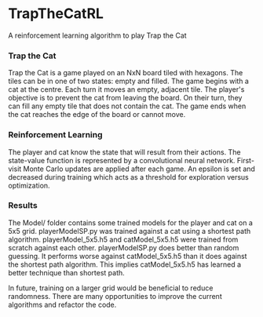 # TrapTheCatRL
A reinforcement learning algorithm to play Trap the Cat

### Trap the Cat
Trap the Cat is a game played on an NxN board tiled with hexagons. The tiles can
be in one of two states: empty and filled. The game begins with a cat at the
centre. Each turn it moves an empty, adjacent tile. The player's objective is to
prevent the cat from leaving the board. On their turn, they can fill any
empty tile that does not contain the cat. The game ends when the cat reaches the
edge of the board or cannot move.

### Reinforcement Learning
The player and cat know the state that will result from their actions. The
state-value function is represented by a convolutional neural network.
First-visit Monte Carlo updates are applied after each game. An epsilon is set
and decreased during training which acts as a threshold for exploration versus
optimization.

### Results
The Model/ folder contains some trained models for the player and cat on a 5x5
grid. playerModelSP.py was trained against a cat using a shortest path
algorithm. playerModel_5x5.h5 and catModel_5x5.h5 were trained from scratch
against each other. playerModelSP.py does better than random guessing. It
performs worse against catModel_5x5.h5 than it does against the shortest path
algorithm. This implies catModel_5x5.h5 has learned a better technique than
shortest path.

In future, training on a larger grid would be beneficial to reduce randomness.
There are many opportunities to improve the current algorithms and refactor the
code.
